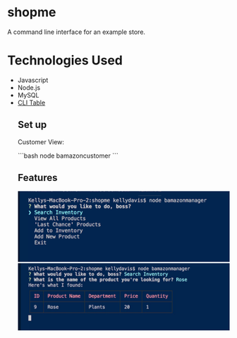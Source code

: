 # shopme
A command line interface for an example store.

<h1>Technologies Used</h1>
<ul>
<li>Javascript</li>
<li>Node.js</li>
<li>MySQL</li>
<li> 
<a href="https://www.npmjs.com/package/cli-table">CLI Table</a>
</li>

<h2>Set up</h2>
<p>Customer View:</p>
```bash
node bamazoncustomer
```


<!-- how to use -->
<h2>Features</h2>
<img src="./assets/choose.png">
<img src="./assets/1.jpg">